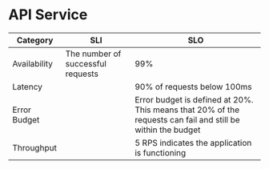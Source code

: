 # API Service

| Category     | SLI | SLO                                                                                                         |
|--------------|-----|-------------------------------------------------------------------------------------------------------------|
| Availability | The number of successful requests    | 99%                                                                      |
| Latency      |     | 90% of requests below 100ms                                                                                 |
| Error Budget |     | Error budget is defined at 20%. This means that 20% of the requests can fail and still be within the budget |
| Throughput   |     | 5 RPS indicates the application is functioning                                                              |
